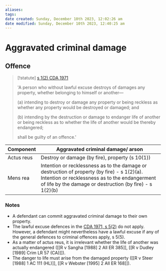 ```yaml
---
aliases: 
tags: 
date created: Sunday, December 10th 2023, 12:02:26 am
date modified: Sunday, December 10th 2023, 12:40:25 am
---
```


# Aggravated criminal damage

## Offence

> [!statute] [s 1(2) CDA 1971](https://www.legislation.gov.uk/ukpga/1971/48/section/1)
> 
> 'A person who without lawful excuse destroys of damages any property, whether belonging to himself or another—
> 
> (a) intending to destroy or damage any property or being reckless as whether any property would be destroyed or damaged; and
> 
> (b) intending by the destruction or damage to endanger life of another or being reckless as to whether the life of another would be thereby endangered;
> 
> shall be guilty of an offence.'

| Component  | Aggravated criminal damage/ arson               |
| ---------- | ----------------------------------------------- |
| Actus reus | Destroy or damage (by fire), property (s 10(1)) |
| Mens rea   | Intention or recklessness as to the damage or destruction of property (by fire) - s 1(2)(a). Intention or recklessness as to the endangerment of life by the damage or destruction (by fire) - s 1(2)(b)                                             |

### Notes

- A defendant can commit aggravated criminal damage to their own property.
- The lawful excuse defences in the [CDA 1971, s 5(2)](https://www.legislation.gov.uk/ukpga/1971/48/section/5) do not apply. However, a defendant might nevertheless have a lawful excuse if any of the general defences to criminal offences apply, s 5(5).
- As a matter of actus reus, it is irrelevant whether the life of another was actually endangered ([[R v Sangha [1988] 2 All ER 385]], [[R v Dudley [1989] Crim LR 57 (CA)]]).
- The danger to life must arise from the damaged property ([[R v Steer [1988] 1 AC 111 (HL)]], [[R v Webster [1995] 2 All ER 168]]).
